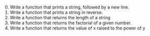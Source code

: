 0. Write a function that prints a string, followed by a new line.
1. Write a function that prints a string in reverse.
2. Write a function that returns the length of a string
3. Write a function that returns the factorial of a given number.
4. Write a function that returns the value of x raised to the power of y


